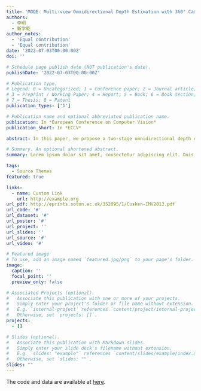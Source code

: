 ```yaml
---
title: 'MODE: Multi-view Omnidirectional Depth Estimation with 360° Cameras'
authors:
  - 李明
  - 靳学乾
author_notes:
  - 'Equal contribution'
  - 'Equal contribution'
date: '2022-07-03T00:00:00Z'
doi: ''

# Schedule page publish date (NOT publication's date).
publishDate: '2022-07-03T00:00:00Z'

# Publication type.
# Legend: 0 = Uncategorized; 1 = Conference paper; 2 = Journal article;
# 3 = Preprint / Working Paper; 4 = Report; 5 = Book; 6 = Book section;
# 7 = Thesis; 8 = Patent
publication_types: ['1']

# Publication name and optional abbreviated publication name.
publication: In *European Conference on Computer Vision*
publication_short: In *ECCV*

abstract: In this paper, we propose a two-stage omnidirectional depth estimation framework with multi-view 360◦ cameras. The framework first estimates the depth maps from different camera pairs via omnidirectional stereo matching and then fuses the depth maps to achieverobustness against mud spots, water drops on camera lenses, and glare caused by intense light. We adopt spherical feature learning to address the distortion of panoramas. In addition, a synthetic 360◦ dataset consisting of 12K road scene panoramas and 3K ground truth depth maps is presented to train and evaluate 360◦ depth estimation algorithms. Our dataset takes soiled camera lenses and glare into consideration, which is more consistent with the real-world environment. Experimental results show that the proposed framework generates reliable results in both synthetic and real-world environments, and it achieves state-of-the-art performance on different datasets.

# Summary. An optional shortened abstract.
summary: Lorem ipsum dolor sit amet, consectetur adipiscing elit. Duis posuere tellus ac convallis placerat. Proin tincidunt magna sed ex sollicitudin condimentum.

tags:
  - Source Themes
featured: true

links:
  - name: Custom Link
    url: http://example.org
url_pdf: http://eprints.soton.ac.uk/352095/1/Cushen-IMV2013.pdf
url_code: '#'
url_dataset: '#'
url_poster: '#'
url_project: ''
url_slides: ''
url_source: '#'
url_video: '#'

# Featured image
# To use, add an image named `featured.jpg/png` to your page's folder.
image:
  caption: ''
  focal_point: ''
  preview_only: false

# Associated Projects (optional).
#   Associate this publication with one or more of your projects.
#   Simply enter your project's folder or file name without extension.
#   E.g. `internal-project` references `content/project/internal-project/index.md`.
#   Otherwise, set `projects: []`.
projects:
  - []

# Slides (optional).
#   Associate this publication with Markdown slides.
#   Simply enter your slide deck's filename without extension.
#   E.g. `slides: "example"` references `content/slides/example/index.md`.
#   Otherwise, set `slides: ""`.
slides: ""
---
```


The code and data are available at [here](https://github.com/nju-ee/MODE-2022).
